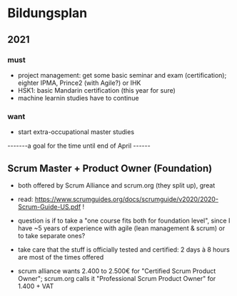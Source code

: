 # Bildungsplan

## 2021

### must
* project management: get some basic seminar and exam (certification); eighter IPMA, Prince2 (with Agile?) or IHK
* HSK1: basic Mandarin certification (this year for sure)
* machine learnin studies have to continue

### want
* start extra-occupational master studies

-------a goal for the time until end of April ------

## Scrum Master + Product Owner (Foundation)
* both offered by Scrum Alliance and scrum.org (they split up), great
* read: <https://www.scrumguides.org/docs/scrumguide/v2020/2020-Scrum-Guide-US.pdf> !
* question is if to take a "one course fits both for foundation level", since I have ~5 years of experience with agile (lean management & scrum) or to take separate ones?

* take care that the stuff is officially tested and certified: 2 days à 8 hours are most of the times offered
* scrum alliance wants 2.400 to 2.500€ for "Certified Scrum Product Owner"; scrum.org calls it "Professional Scrum Product Owner" for 1.400 + VAT

